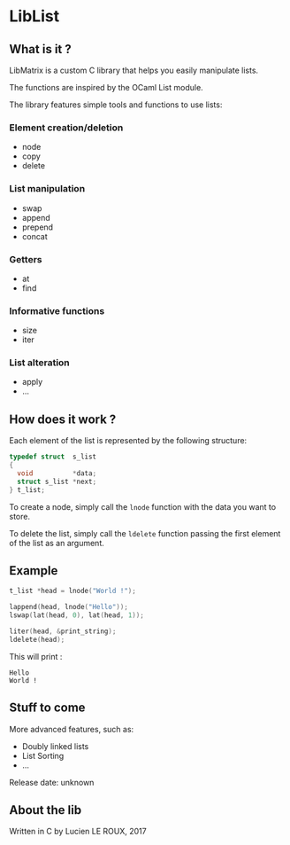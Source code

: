 # LibList

## What is it ?

LibMatrix is a custom C library that helps you easily manipulate lists.

The functions are inspired by the OCaml List module.

The library features simple tools and functions to use lists:

### Element creation/deletion
* node
* copy
* delete

### List manipulation
* swap
* append
* prepend
* concat

### Getters
* at
* find

### Informative functions
* size
* iter

### List alteration
* apply
* ...

## How does it work ?

Each element of the list is represented by the following structure:

```C
typedef struct  s_list
{
  void          *data;
  struct s_list *next;
} t_list;
```

To create a node, simply call the `lnode` function with the data you want to store.

To delete the list, simply call the `ldelete` function passing the first element of the list as an argument.


## Example

```C
t_list *head = lnode("World !");

lappend(head, lnode("Hello"));
lswap(lat(head, 0), lat(head, 1));

liter(head, &print_string);
ldelete(head);
```

This will print :

```
Hello
World !
```

## Stuff to come

More advanced features, such as:
* Doubly linked lists
* List Sorting
* ...

Release date: unknown

## About the lib

Written in C by Lucien LE ROUX, 2017
